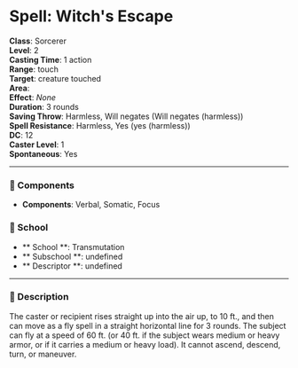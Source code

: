 
# Spell: Witch's Escape
**Class**: Sorcerer  
**Level**: 2  
**Casting Time**: 1 action  
**Range**: touch  
**Target**: creature touched  
**Area**:   
**Effect**: _None_  
**Duration**: 3 rounds  
**Saving Throw**: Harmless, Will negates (Will negates (harmless))  
**Spell Resistance**: Harmless, Yes (yes (harmless))  
**DC**: 12  
**Caster Level**: 1  
**Spontaneous**: Yes

---

### 🔮 Components
- **Components**: Verbal, Somatic, Focus

### 🏫 School
- ** School **: Transmutation
- ** Subschool **: undefined
- ** Descriptor **: undefined
---

### 📜 Description
The caster or recipient rises straight up into the air up, to 10 ft., and then can move as a fly spell in a straight horizontal line for 3 rounds. The subject can fly at a speed of 60 ft. (or 40 ft. if the subject wears medium or heavy armor, or if it carries a medium or heavy load). It cannot ascend, descend, turn, or maneuver.
